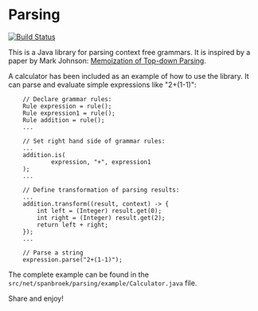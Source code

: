 Parsing
=======

[![Build Status](https://travis-ci.org/markspanbroek/parsing-java.svg?branch=master)](https://travis-ci.org/markspanbroek/parsing-java)

This is a Java library for parsing context free grammars. It is inspired by a
paper by Mark Johnson: [Memoization of Top-down Parsing][1].

A calculator has been included as an example of how to use the library. It can
parse and evaluate simple expressions like "2+(1-1)":

        // Declare grammar rules:
        Rule expression = rule();
        Rule expression1 = rule();
        Rule addition = rule();
        ...

        // Set right hand side of grammar rules:
        ...
        addition.is(
                expression, "+", expression1
        );
        ...

        // Define transformation of parsing results:
        ...
        addition.transform((result, context) -> {
            int left = (Integer) result.get(0);
            int right = (Integer) result.get(2);
            return left + right;
        });
        ...

        // Parse a string
        expression.parse("2+(1-1)");

The complete example can be found in the
`src/net/spanbroek/parsing/example/Calculator.java` file.

Share and enjoy!

[1]: http://arxiv.org/pdf/cmp-lg/9504016.pdf
